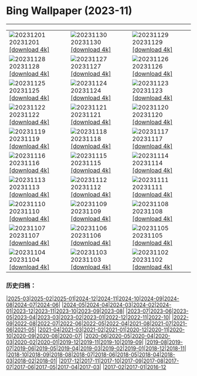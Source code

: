 # Bing Wallpaper (2023-11)
**************

<table><tr><td><img src="https://www.bing.com/th?id=OHR.IcebergAntarctica_FR-FR1355397777_1920x1080.jpg" alt="20231201"> 20231201 <a href="https://www.bing.com/th?id=OHR.IcebergAntarctica_FR-FR1355397777_UHD.jpg">[download 4k]</a></td><td><img src="https://www.bing.com/th?id=OHR.BaldCypress_FR-FR6892436965_1920x1080.jpg" alt="20231130"> 20231130 <a href="https://www.bing.com/th?id=OHR.BaldCypress_FR-FR6892436965_UHD.jpg">[download 4k]</a></td><td><img src="https://www.bing.com/th?id=OHR.TreeLighting_FR-FR6609307471_1920x1080.jpg" alt="20231129"> 20231129 <a href="https://www.bing.com/th?id=OHR.TreeLighting_FR-FR6609307471_UHD.jpg">[download 4k]</a></td></tr><tr><td><img src="https://www.bing.com/th?id=OHR.HumanKindness_FR-FR6399228080_1920x1080.jpg" alt="20231128"> 20231128 <a href="https://www.bing.com/th?id=OHR.HumanKindness_FR-FR6399228080_UHD.jpg">[download 4k]</a></td><td><img src="https://www.bing.com/th?id=OHR.RioNegro_FR-FR6146672717_1920x1080.jpg" alt="20231127"> 20231127 <a href="https://www.bing.com/th?id=OHR.RioNegro_FR-FR6146672717_UHD.jpg">[download 4k]</a></td><td><img src="https://www.bing.com/th?id=OHR.BradgateFallow_FR-FR5773797819_1920x1080.jpg" alt="20231126"> 20231126 <a href="https://www.bing.com/th?id=OHR.BradgateFallow_FR-FR5773797819_UHD.jpg">[download 4k]</a></td></tr><tr><td><img src="https://www.bing.com/th?id=OHR.TajoRiver_FR-FR5340325022_1920x1080.jpg" alt="20231125"> 20231125 <a href="https://www.bing.com/th?id=OHR.TajoRiver_FR-FR5340325022_UHD.jpg">[download 4k]</a></td><td><img src="https://www.bing.com/th?id=OHR.HallofMosses_FR-FR8097338401_1920x1080.jpg" alt="20231124"> 20231124 <a href="https://www.bing.com/th?id=OHR.HallofMosses_FR-FR8097338401_UHD.jpg">[download 4k]</a></td><td><img src="https://www.bing.com/th?id=OHR.FlamingosSaintesMaries_FR-FR7852991785_1920x1080.jpg" alt="20231123"> 20231123 <a href="https://www.bing.com/th?id=OHR.FlamingosSaintesMaries_FR-FR7852991785_UHD.jpg">[download 4k]</a></td></tr><tr><td><img src="https://www.bing.com/th?id=OHR.SnakeRiverTeton_FR-FR7464068281_1920x1080.jpg" alt="20231122"> 20231122 <a href="https://www.bing.com/th?id=OHR.SnakeRiverTeton_FR-FR7464068281_UHD.jpg">[download 4k]</a></td><td><img src="https://www.bing.com/th?id=OHR.HelloSeal_FR-FR6889028849_1920x1080.jpg" alt="20231121"> 20231121 <a href="https://www.bing.com/th?id=OHR.HelloSeal_FR-FR6889028849_UHD.jpg">[download 4k]</a></td><td><img src="https://www.bing.com/th?id=OHR.ChapmanAdventure_FR-FR6090877361_1920x1080.jpg" alt="20231120"> 20231120 <a href="https://www.bing.com/th?id=OHR.ChapmanAdventure_FR-FR6090877361_UHD.jpg">[download 4k]</a></td></tr><tr><td><img src="https://www.bing.com/th?id=OHR.FrozenBog_FR-FR5648130360_1920x1080.jpg" alt="20231119"> 20231119 <a href="https://www.bing.com/th?id=OHR.FrozenBog_FR-FR5648130360_UHD.jpg">[download 4k]</a></td><td><img src="https://www.bing.com/th?id=OHR.MilsePolarBear_FR-FR1430987110_1920x1080.jpg" alt="20231118"> 20231118 <a href="https://www.bing.com/th?id=OHR.MilsePolarBear_FR-FR1430987110_UHD.jpg">[download 4k]</a></td><td><img src="https://www.bing.com/th?id=OHR.BadRiver_FR-FR0662194139_1920x1080.jpg" alt="20231117"> 20231117 <a href="https://www.bing.com/th?id=OHR.BadRiver_FR-FR0662194139_UHD.jpg">[download 4k]</a></td></tr><tr><td><img src="https://www.bing.com/th?id=OHR.BeaujolaisVineyard_FR-FR7011057276_1920x1080.jpg" alt="20231116"> 20231116 <a href="https://www.bing.com/th?id=OHR.BeaujolaisVineyard_FR-FR7011057276_UHD.jpg">[download 4k]</a></td><td><img src="https://www.bing.com/th?id=OHR.SarekSweden_FR-FR6714007432_1920x1080.jpg" alt="20231115"> 20231115 <a href="https://www.bing.com/th?id=OHR.SarekSweden_FR-FR6714007432_UHD.jpg">[download 4k]</a></td><td><img src="https://www.bing.com/th?id=OHR.RussellLupines_FR-FR6503844522_1920x1080.jpg" alt="20231114"> 20231114 <a href="https://www.bing.com/th?id=OHR.RussellLupines_FR-FR6503844522_UHD.jpg">[download 4k]</a></td></tr><tr><td><img src="https://www.bing.com/th?id=OHR.OliveOrchard_FR-FR6246633206_1920x1080.jpg" alt="20231113"> 20231113 <a href="https://www.bing.com/th?id=OHR.OliveOrchard_FR-FR6246633206_UHD.jpg">[download 4k]</a></td><td><img src="https://www.bing.com/th?id=OHR.DiwaliAyodhya_FR-FR5627036235_1920x1080.jpg" alt="20231112"> 20231112 <a href="https://www.bing.com/th?id=OHR.DiwaliAyodhya_FR-FR5627036235_UHD.jpg">[download 4k]</a></td><td><img src="https://www.bing.com/th?id=OHR.RemembranceDay_FR-FR5207828538_1920x1080.jpg" alt="20231111"> 20231111 <a href="https://www.bing.com/th?id=OHR.RemembranceDay_FR-FR5207828538_UHD.jpg">[download 4k]</a></td></tr><tr><td><img src="https://www.bing.com/th?id=OHR.BadlandsSunrise_FR-FR3335076381_1920x1080.jpg" alt="20231110"> 20231110 <a href="https://www.bing.com/th?id=OHR.BadlandsSunrise_FR-FR3335076381_UHD.jpg">[download 4k]</a></td><td><img src="https://www.bing.com/th?id=OHR.NorwayBirch_FR-FR2848858958_1920x1080.jpg" alt="20231109"> 20231109 <a href="https://www.bing.com/th?id=OHR.NorwayBirch_FR-FR2848858958_UHD.jpg">[download 4k]</a></td><td><img src="https://www.bing.com/th?id=OHR.ManateeMama_FR-FR2612350348_1920x1080.jpg" alt="20231108"> 20231108 <a href="https://www.bing.com/th?id=OHR.ManateeMama_FR-FR2612350348_UHD.jpg">[download 4k]</a></td></tr><tr><td><img src="https://www.bing.com/th?id=OHR.KirkilaiTower_FR-FR2337434302_1920x1080.jpg" alt="20231107"> 20231107 <a href="https://www.bing.com/th?id=OHR.KirkilaiTower_FR-FR2337434302_UHD.jpg">[download 4k]</a></td><td><img src="https://www.bing.com/th?id=OHR.LagoPehoe_FR-FR2057744557_1920x1080.jpg" alt="20231106"> 20231106 <a href="https://www.bing.com/th?id=OHR.LagoPehoe_FR-FR2057744557_UHD.jpg">[download 4k]</a></td><td><img src="https://www.bing.com/th?id=OHR.SilencioSpain_FR-FR1881358209_1920x1080.jpg" alt="20231105"> 20231105 <a href="https://www.bing.com/th?id=OHR.SilencioSpain_FR-FR1881358209_UHD.jpg">[download 4k]</a></td></tr><tr><td><img src="https://www.bing.com/th?id=OHR.BisonSnow_FR-FR2161630448_1920x1080.jpg" alt="20231104"> 20231104 <a href="https://www.bing.com/th?id=OHR.BisonSnow_FR-FR2161630448_UHD.jpg">[download 4k]</a></td><td><img src="https://www.bing.com/th?id=OHR.SeaNettles_FR-FR1930530025_1920x1080.jpg" alt="20231103"> 20231103 <a href="https://www.bing.com/th?id=OHR.SeaNettles_FR-FR1930530025_UHD.jpg">[download 4k]</a></td><td><img src="https://www.bing.com/th?id=OHR.DeathValleySalt_FR-FR9000237467_1920x1080.jpg" alt="20231102"> 20231102 <a href="https://www.bing.com/th?id=OHR.DeathValleySalt_FR-FR9000237467_UHD.jpg">[download 4k]</a></td></tr></table>

### 历史归档：

|[2025-03](/../2025-03/2025-03.md)|[2025-02](/../2025-02/2025-02.md)|[2025-01](/../2025-01/2025-01.md)|[2024-12](/../2024-12/2024-12.md)|[2024-11](/../2024-11/2024-11.md)|[2024-10](/../2024-10/2024-10.md)|[2024-09](/../2024-09/2024-09.md)|[2024-08](/../2024-08/2024-08.md)|[2024-07](/../2024-07/2024-07.md)|[2024-06](/../2024-06/2024-06.md)|
|[2024-05](/../2024-05/2024-05.md)|[2024-04](/../2024-04/2024-04.md)|[2024-03](/../2024-03/2024-03.md)|[2024-02](/../2024-02/2024-02.md)|[2024-01](/../2024-01/2024-01.md)|[2023-12](/../2023-12/2023-12.md)|[2023-11](/2023-11.md)|[2023-10](/../2023-10/2023-10.md)|[2023-09](/../2023-09/2023-09.md)|[2023-08](/../2023-08/2023-08.md)|
|[2023-07](/../2023-07/2023-07.md)|[2023-06](/../2023-06/2023-06.md)|[2023-05](/../2023-05/2023-05.md)|[2023-04](/../2023-04/2023-04.md)|[2023-03](/../2023-03/2023-03.md)|[2023-02](/../2023-02/2023-02.md)|[2023-01](/../2023-01/2023-01.md)|[2022-12](/../2022-12/2022-12.md)|[2022-11](/../2022-11/2022-11.md)|[2022-10](/../2022-10/2022-10.md)|
|[2022-09](/../2022-09/2022-09.md)|[2022-08](/../2022-08/2022-08.md)|[2022-07](/../2022-07/2022-07.md)|[2022-06](/../2022-06/2022-06.md)|[2022-05](/../2022-05/2022-05.md)|[2022-04](/../2022-04/2022-04.md)|[2021-08](/../2021-08/2021-08.md)|[2021-07](/../2021-07/2021-07.md)|[2021-06](/../2021-06/2021-06.md)|[2021-05](/../2021-05/2021-05.md)|
|[2021-04](/../2021-04/2021-04.md)|[2021-03](/../2021-03/2021-03.md)|[2021-02](/../2021-02/2021-02.md)|[2021-01](/../2021-01/2021-01.md)|[2020-12](/../2020-12/2020-12.md)|[2020-11](/../2020-11/2020-11.md)|[2020-10](/../2020-10/2020-10.md)|[2020-09](/../2020-09/2020-09.md)|[2020-08](/../2020-08/2020-08.md)|[2020-07](/../2020-07/2020-07.md)|
|[2020-06](/../2020-06/2020-06.md)|[2020-05](/../2020-05/2020-05.md)|[2020-04](/../2020-04/2020-04.md)|[2020-03](/../2020-03/2020-03.md)|[2020-02](/../2020-02/2020-02.md)|[2020-01](/../2020-01/2020-01.md)|[2019-12](/../2019-12/2019-12.md)|[2019-11](/../2019-11/2019-11.md)|[2019-10](/../2019-10/2019-10.md)|[2019-09](/../2019-09/2019-09.md)|
|[2019-08](/../2019-08/2019-08.md)|[2019-07](/../2019-07/2019-07.md)|[2019-06](/../2019-06/2019-06.md)|[2019-05](/../2019-05/2019-05.md)|[2019-04](/../2019-04/2019-04.md)|[2019-03](/../2019-03/2019-03.md)|[2019-02](/../2019-02/2019-02.md)|[2019-01](/../2019-01/2019-01.md)|[2018-12](/../2018-12/2018-12.md)|[2018-11](/../2018-11/2018-11.md)|
|[2018-10](/../2018-10/2018-10.md)|[2018-09](/../2018-09/2018-09.md)|[2018-08](/../2018-08/2018-08.md)|[2018-07](/../2018-07/2018-07.md)|[2018-06](/../2018-06/2018-06.md)|[2018-05](/../2018-05/2018-05.md)|[2018-04](/../2018-04/2018-04.md)|[2018-03](/../2018-03/2018-03.md)|[2018-02](/../2018-02/2018-02.md)|[2018-01](/../2018-01/2018-01.md)|
|[2017-12](/../2017-12/2017-12.md)|[2017-11](/../2017-11/2017-11.md)|[2017-10](/../2017-10/2017-10.md)|[2017-09](/../2017-09/2017-09.md)|[2017-08](/../2017-08/2017-08.md)|[2017-07](/../2017-07/2017-07.md)|[2017-06](/../2017-06/2017-06.md)|[2017-05](/../2017-05/2017-05.md)|[2017-04](/../2017-04/2017-04.md)|[2017-03](/../2017-03/2017-03.md)|
|[2017-02](/../2017-02/2017-02.md)|[2017-01](/../2017-01/2017-01.md)|[2016-12](/../2016-12/2016-12.md)